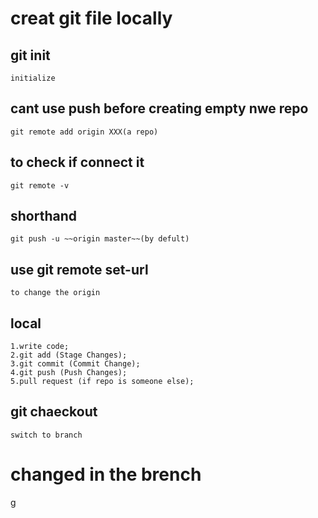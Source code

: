 # creat git file locally

## git init
    initialize

## cant use push before creating empty nwe repo
    git remote add origin XXX(a repo)

## to check if connect it
    git remote -v

## shorthand
    git push -u ~~origin master~~(by defult)

## use git remote set-url <SSH>
    to change the origin 

## local
    1.write code;
    2.git add (Stage Changes);
    3.git commit (Commit Change);
    4.git push (Push Changes);
    5.pull request (if repo is someone else);

## git chaeckout 
    switch to branch

# changed in the brench 
g